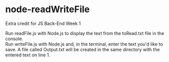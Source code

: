 # node-readWriteFile
Extra credit for JS Back-End Week 1


Run readFile.js with Node.js to display the text from the toRead.txt file in the console.    
Run writeFile.js with Node.js and, in the terminal, enter the text you'd like to save. A file called Output.txt will be created in the same directory with the entered text on line 1.
